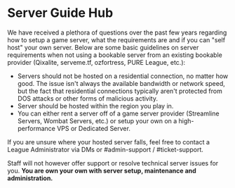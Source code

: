 # Server Guide Hub

We have received a plethora of questions over the past few years regarding how to setup a game server, what the requirements are and if you can "self host" your own server. Below are some basic guidelines on server requirements when not using a bookable server from an existing bookable provider (Qixalite, serveme.tf, ozfortress, PURE League, etc.):

- Servers should not be hosted on a residential connection, no matter how good. The issue isn't always the available bandwidth or network speed, but the fact that residential connections typically aren't protected from DOS attacks or other forms of malicious activity.
- Server should be hosted within the region you play in.
- You can either rent a server off of a game server provider (Streamline Servers, Wombat Servers, etc.) or setup your own on a high-performance VPS or Dedicated Server.

If you are unsure where your hosted server falls, feel free to contact a League Administrator via DMs or #admin-support / #ticket-support.

Staff will not however offer support or resolve technical server issues for you. **You are own your own with server setup, maintenance and administration.**